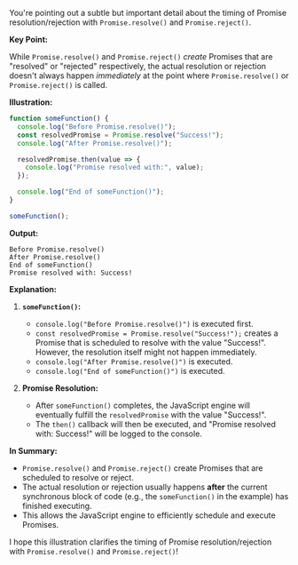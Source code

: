 You're pointing out a subtle but important detail about the timing of Promise resolution/rejection with `Promise.resolve()` and `Promise.reject()`.

**Key Point:**

While `Promise.resolve()` and `Promise.reject()` *create* Promises that are "resolved" or "rejected" respectively, the actual resolution or rejection doesn't always happen *immediately* at the point where `Promise.resolve()` or `Promise.reject()` is called.

**Illustration:**

```javascript
function someFunction() {
  console.log("Before Promise.resolve()"); 
  const resolvedPromise = Promise.resolve("Success!"); 
  console.log("After Promise.resolve()"); 

  resolvedPromise.then(value => {
    console.log("Promise resolved with:", value); 
  });

  console.log("End of someFunction()"); 
}

someFunction(); 
```

**Output:**

```
Before Promise.resolve()
After Promise.resolve()
End of someFunction()
Promise resolved with: Success!
```

**Explanation:**

1. **`someFunction()`:** 
   - `console.log("Before Promise.resolve()")` is executed first.
   - `const resolvedPromise = Promise.resolve("Success!");` creates a Promise that is scheduled to resolve with the value "Success!". However, the resolution itself might not happen immediately.
   - `console.log("After Promise.resolve()")` is executed.
   - `console.log("End of someFunction()")` is executed.

2. **Promise Resolution:** 
   - After `someFunction()` completes, the JavaScript engine will eventually fulfill the `resolvedPromise` with the value "Success!". 
   - The `then()` callback will then be executed, and "Promise resolved with: Success!" will be logged to the console.

**In Summary:**

* `Promise.resolve()` and `Promise.reject()` create Promises that are scheduled to resolve or reject.
* The actual resolution or rejection usually happens **after** the current synchronous block of code (e.g., the `someFunction()` in the example) has finished executing.
* This allows the JavaScript engine to efficiently schedule and execute Promises.

I hope this illustration clarifies the timing of Promise resolution/rejection with `Promise.resolve()` and `Promise.reject()`!

